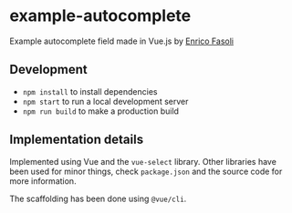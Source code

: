 # example-autocomplete

Example autocomplete field made in Vue.js by [Enrico Fasoli](https://github.com/fazo96)

## Development

- `npm install` to install dependencies
- `npm start` to run a local development server
- `npm run build` to make a production build

## Implementation details

Implemented using Vue and the `vue-select` library. Other libraries have been used
for minor things, check `package.json` and the source code for more information.

The scaffolding has been done using `@vue/cli`.